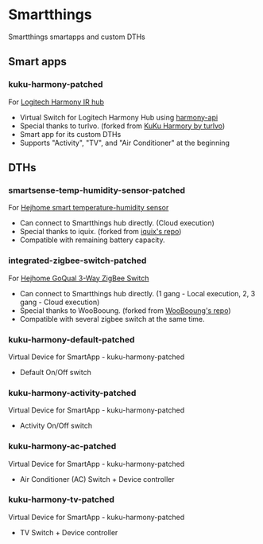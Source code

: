 # Smartthings

Smartthings smartapps and custom DTHs

## Smart apps

### kuku-harmony-patched

For [Logitech Harmony IR hub](https://www.logitech.com/en-us/product/harmony-hub?crid=60)
* Virtual Switch for Logitech Harmony Hub using [harmony-api](https://github.com/maddox/harmony-api)
* Special thanks to turlvo. (forked from [KuKu Harmory by turlvo](https://github.com/turlvo/KuKuHarmony))
* Smart app for its custom DTHs
* Supports "Activity", "TV", and "Air Conditioner" at the beginning

## DTHs

### smartsense-temp-humidity-sensor-patched

For [Hejhome smart temperature-humidity sensor](https://www.hej.life/shop/?idx=27)
* Can connect to Smartthings hub directly. (Cloud execution)
* Special thanks to iquix. (forked from [iquix's repo](https://github.com/iquix/Smartthings/blob/master/devicetypes/iquix/smartsense-temp-humidity-sensor-patched.src/smartsense-temp-humidity-sensor-patched.groovy))
* Compatible with remaining battery capacity.

### integrated-zigbee-switch-patched

For [Hejhome GoQual 3-Way ZigBee Switch](https://www.hej.life/shop/?idx=17)
* Can connect to Smartthings hub directly. (1 gang - Local execution, 2, 3 gang - Cloud execution)
* Special thanks to WooBooung. (forked from [WooBooung's repo](https://github.com/WooBooung/BooungThings/blob/master/devicetypes/woobooung/integrated-zigbee-switch.src/integrated-zigbee-switch.groovy))
* Compatible with several zigbee switch at the same time.

### kuku-harmony-default-patched

Virtual Device for SmartApp - kuku-harmony-patched
* Default On/Off switch

### kuku-harmony-activity-patched

Virtual Device for SmartApp - kuku-harmony-patched
* Activity On/Off switch

### kuku-harmony-ac-patched

Virtual Device for SmartApp - kuku-harmony-patched
* Air Conditioner (AC) Switch + Device controller

### kuku-harmony-tv-patched

Virtual Device for SmartApp - kuku-harmony-patched
* TV Switch + Device controller
